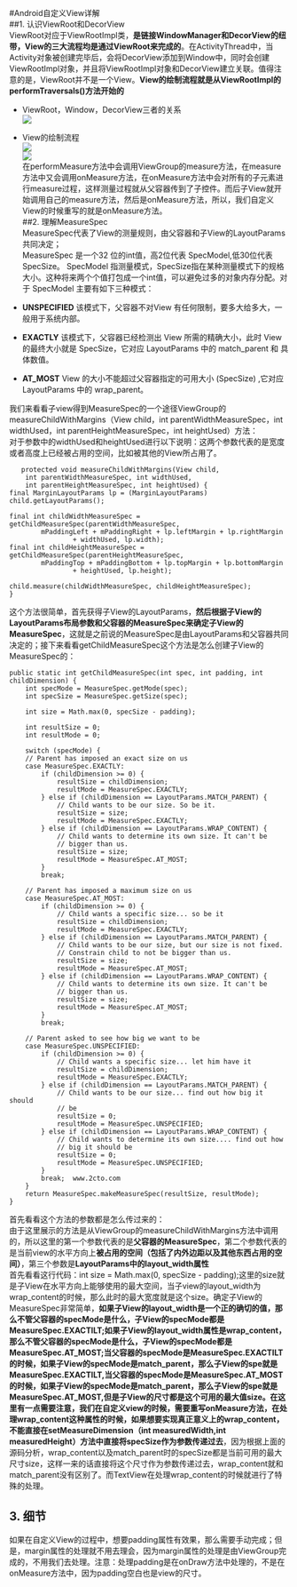 #Android自定义View详解  
##1. 认识ViewRoot和DecorView  
ViewRoot对应于ViewRootImpl类，**是链接WindowManager和DecorView的纽带，View的三大流程均是通过ViewRoot来完成的**。在ActivityThread中，当Activity对象被创建完毕后，会将DecorView添加到Window中，同时会创建ViewRootImpl对象，并且将ViewRootImpl对象和DecorView建立关联。值得注意的是，ViewRoot并不是一个View。**View的绘制流程就是从ViewRootImpl的performTraversals()方法开始的**  

* ViewRoot，Window，DecorView三者的关系  
![](http://pic002.cnblogs.com/images/2012/328668/2012041014441235.jpg)  
* View的绘制流程  
![](http://ojgs96t5i.bkt.clouddn.com/IMG_20170111_212444_EDIT_1.jpg)  
![](http://img.blog.csdn.net/20150706171750186)  
在performMeasure方法中会调用ViewGroup的measure方法，在measure方法中又会调用onMeasure方法，在onMeasure方法中会对所有的子元素进行measure过程，这样测量过程就从父容器传到了子控件。而后子View就开始调用自己的measure方法，然后是onMeasure方法，所以，我们自定义View的时候重写的就是onMeasure方法。  
##2. 理解MeasureSpec  
MeasureSpec代表了View的测量规则，由父容器和子View的LayoutParams共同决定；  
MeasureSpec 是一个32 位的int值，高2位代表 SpecModel,低30位代表 SpecSize。 SpecModel 指测量模式，SpecSize指在某种测量模式下的规格大小。这种将来两个个值打包成一个int值，可以避免过多的对象内存分配。对于 SpecModel 主要有如下三种模式：  

* **UNSPECIFIED**
  该模式下，父容器不对View 有任何限制，要多大给多大，一般用于系统内部。
* **EXACTLY**
  该模式下，父容器已经检测出 View 所需的精确大小，此时 View 的最终大小就是 SpecSize，它对应 LayoutParams 中的 match_parent 和 具体数值。  
* **AT_MOST**
  View 的大小不能超过父容器指定的可用大小 (SpecSize) ,它对应 LayoutParams 中的 wrap_parent。
  
我们来看看子view得到MeasureSpec的一个途径ViewGroup的measureChildWithMargins（View child，int parentWidthMeasureSpec，int widthUsed，int parentHeightMeasureSpec，int heightUsed）方法：  
对于参数中的widthUsed和heightUsed进行以下说明：这两个参数代表的是宽度或者高度上已经被占用的空间，比如被其他的View所占用了。  

	   protected void measureChildWithMargins(View child, 
        int parentWidthMeasureSpec, int widthUsed, 
        int parentHeightMeasureSpec, int heightUsed) { 
    final MarginLayoutParams lp = (MarginLayoutParams) child.getLayoutParams(); 
 
    final int childWidthMeasureSpec = getChildMeasureSpec(parentWidthMeasureSpec, 
            mPaddingLeft + mPaddingRight + lp.leftMargin + lp.rightMargin 
                    + widthUsed, lp.width); 
    final int childHeightMeasureSpec = getChildMeasureSpec(parentHeightMeasureSpec, 
            mPaddingTop + mPaddingBottom + lp.topMargin + lp.bottomMargin 
                    + heightUsed, lp.height); 
 
    child.measure(childWidthMeasureSpec, childHeightMeasureSpec); 
	}   
这个方法很简单，首先获得子View的LayoutParams，**然后根据子View的LayoutParams布局参数和父容器的MeasureSpec来确定子View的MeasureSpec**，这就是之前说的MeasureSpec是由LayoutParams和父容器共同决定的；接下来看看getChildMeasureSpec这个方法是怎么创建子View的MeasureSpec的：  

	public static int getChildMeasureSpec(int spec, int padding, int childDimension) { 
        int specMode = MeasureSpec.getMode(spec); 
        int specSize = MeasureSpec.getSize(spec); 
 
        int size = Math.max(0, specSize - padding); 
 
        int resultSize = 0; 
        int resultMode = 0; 
 
        switch (specMode) { 
        // Parent has imposed an exact size on us 
        case MeasureSpec.EXACTLY: 
            if (childDimension >= 0) { 
                resultSize = childDimension; 
                resultMode = MeasureSpec.EXACTLY; 
            } else if (childDimension == LayoutParams.MATCH_PARENT) { 
                // Child wants to be our size. So be it. 
                resultSize = size; 
                resultMode = MeasureSpec.EXACTLY; 
            } else if (childDimension == LayoutParams.WRAP_CONTENT) { 
                // Child wants to determine its own size. It can't be 
                // bigger than us. 
                resultSize = size; 
                resultMode = MeasureSpec.AT_MOST; 
            } 
            break; 
 
        // Parent has imposed a maximum size on us 
        case MeasureSpec.AT_MOST: 
            if (childDimension >= 0) { 
                // Child wants a specific size... so be it 
                resultSize = childDimension; 
                resultMode = MeasureSpec.EXACTLY; 
            } else if (childDimension == LayoutParams.MATCH_PARENT) { 
                // Child wants to be our size, but our size is not fixed. 
                // Constrain child to not be bigger than us. 
                resultSize = size; 
                resultMode = MeasureSpec.AT_MOST; 
            } else if (childDimension == LayoutParams.WRAP_CONTENT) { 
                // Child wants to determine its own size. It can't be 
                // bigger than us. 
                resultSize = size; 
                resultMode = MeasureSpec.AT_MOST; 
            } 
            break; 
 
        // Parent asked to see how big we want to be 
        case MeasureSpec.UNSPECIFIED: 
            if (childDimension >= 0) { 
                // Child wants a specific size... let him have it 
                resultSize = childDimension; 
                resultMode = MeasureSpec.EXACTLY; 
            } else if (childDimension == LayoutParams.MATCH_PARENT) { 
                // Child wants to be our size... find out how big it should 
                // be 
                resultSize = 0; 
                resultMode = MeasureSpec.UNSPECIFIED; 
            } else if (childDimension == LayoutParams.WRAP_CONTENT) { 
                // Child wants to determine its own size.... find out how 
                // big it should be 
                resultSize = 0; 
                resultMode = MeasureSpec.UNSPECIFIED; 
            } 
            break;  www.2cto.com
        } 
        return MeasureSpec.makeMeasureSpec(resultSize, resultMode); 
    }   
首先看看这个方法的参数都是怎么传过来的：  
由于这里展示的方法是从ViewGroup的measureChildWithMargins方法中调用的，所以这里的第一个参数代表的是**父容器的MeasureSpec**，第二个参数代表的是当前view的水平方向上**被占用的空间（包括了内外边距以及其他东西占用的空间）**，第三个参数是**LayoutParams中的layout_width属性**  
首先看看这行代码：int size = Math.max(0, specSize - padding);这里的size就是子View在水平方向上能够使用的最大空间，当子view的layout_width为wrap_content的时候，那么此时的最大宽度就是这个size。确定子View的MeasureSpec非常简单，**如果子View的layout_width是一个正的确切的值，那么不管父容器的specMode是什么，子View的specMode都是MeasureSpec.EXACTILT;如果子View的layout_width属性是wrap_content，那么不管父容器的specMode是什么，子View的specMode都是MeasureSpec.AT_MOST;当父容器的specMode是MeasureSpec.EXACTILT的时候，如果子View的specMode是match_parent，那么子View的spe就是MeasureSpec.EXACTILT,当父容器的specMode是MeasureSpec.AT_MOST的时候，如果子View的specMode是match_parent，那么子View的spe就是MeasureSpec.AT_MOST,但是子View的尺寸都是这个可用的最大值size。**在这里有一点需要注意，我们在自定义view的时候，需要重写onMeasure方法，在**处理wrap_content这种属性的时候，如果想要实现真正意义上的wrap_content，不能直接在setMeasureDimension（int measuredWidth,int measuredHeight）方法中直接将specSize作为参数传递过去**，因为根据上面的源码分析，wrap_content以及match_parent时的specSize都是当前可用的最大尺寸size，这样一来的话直接将这个尺寸作为参数传递过去，wrap_content就和match_parent没有区别了。而TextView在处理wrap_content的时候就进行了特殊的处理。  
## 3. 细节  
如果在自定义View的过程中，想要padding属性有效果，那么需要手动完成；但是，margin属性的处理就不用去理会，因为margin属性的处理是由ViewGroup完成的，不用我们去处理。注意：处理padding是在onDraw方法中处理的，不是在onMeasure方法中，因为padding空白也是view的尺寸。

